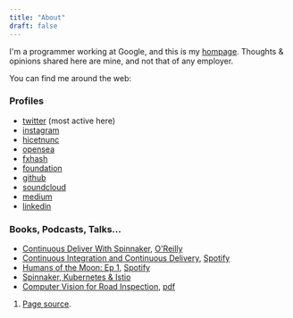 ```yaml
---
title: "About"
draft: false
---
```


I'm a programmer working at Google, and this is my <a
aria-describedby="footnote-label" href="#homepage">hompage</a>. Thoughts &
opinions shared here are mine, and not that of any employer.

You can find me around the web:

### Profiles

* [twitter](https://twitter.com/larswander) (most active here)
* [instagram](https://instagram.com/larswander)
* [hicetnunc](https://hicetnunc.art/larswander)
* [opensea](https://opensea.io/collection/lars-wander-art)
* [fxhash](https://www.fxhash.xyz/u/larswander)
* [foundation](https://foundation.app/@larswander)
* [github](https://github.com/lwander)
* [soundcloud](https://soundcloud.com/la-w-nder)
* [medium](https://medium.com/@larswander/about)
* [linkedin](https://www.linkedin.com/in/lars-wander-82697897)

### Books, Podcasts, Talks...

* [Continuous Deliver With
    Spinnaker](https://www.goodreads.com/author/show/18280100.Lars_Wander),
    [O'Reilly](https://www.oreilly.com/library/view/continuous-delivery-with/9781492035527/titlepage01.html)
* [Continuous Integration and Continuous
    Delivery](https://kubernetespodcast.com/episode/023-ci-and-cd/),
    [Spotify](https://open.spotify.com/episode/1R25ZeiVfKNdZeAxPNp7wJ)
* [Humans of the Moon: Ep
    1](https://humans-of-the-moon.webflow.io/episode/ep-1-lars-wander),
    [Spotify](https://open.spotify.com/show/0ZAUVAx1By8rFkZnrwM1UM)
* [Spinnaker, Kubernetes & Istio](https://www.youtube.com/watch?v=_ZCtiD_6p7g)
* [Computer Vision for Road
    Inspection](https://ieeexplore.ieee.org/document/6836111), [pdf](https://www.ri.cmu.edu/pub_files/2014/3/crack_detection_final.pdf)

<footer>
  <ol>
	<li id="homepage">
	  <a href="https://github.com/lwander/larswander.com">Page source</a>.
	</li>
  </ol>
</footer>
